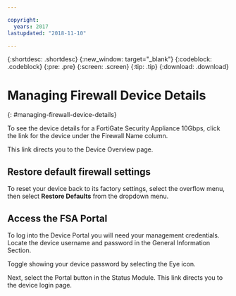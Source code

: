 ```yaml
---

copyright:
  years: 2017
lastupdated: "2018-11-10"

---
```


{:shortdesc: .shortdesc}
{:new_window: target="_blank"}
{:codeblock: .codeblock}
{:pre: .pre}
{:screen: .screen}
{:tip: .tip}
{:download: .download}

# Managing Firewall Device Details
{: #managing-firewall-device-details}

To see the device details for a FortiGate Security Appliance 10Gbps, click the link for the device under the Firewall Name column. 

This link directs you to the Device Overview page.

## Restore default firewall settings

To reset your device back to its factory settings, select the overflow menu, then select **Restore Defaults** from the dropdown menu.

## Access the FSA Portal

To log into the Device Portal you will need your management credentials. Locate the device username and password in the General Information Section. 

Toggle showing your device password by selecting the Eye icon.

Next, select the Portal button in the Status Module. This link directs you to the device login page.